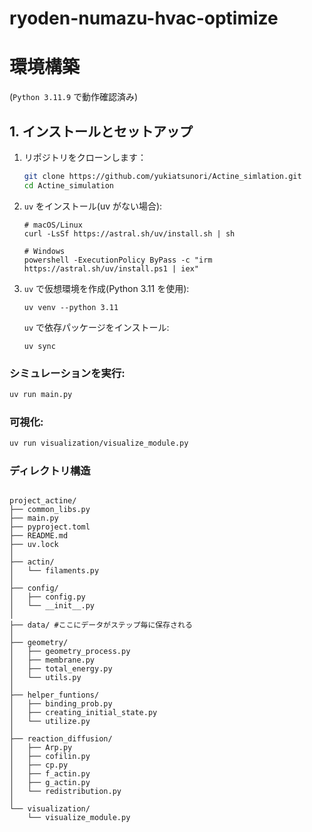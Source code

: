 # ryoden-numazu-hvac-optimize

# 環境構築

(`Python 3.11.9` で動作確認済み)

## 1. インストールとセットアップ

1. リポジトリをクローンします：

   ```bash
   git clone https://github.com/yukiatsunori/Actine_simlation.git
   cd Actine_simulation
   ```

2. `uv` をインストール(uv がない場合):

   ```
   # macOS/Linux
   curl -LsSf https://astral.sh/uv/install.sh | sh

   # Windows
   powershell -ExecutionPolicy ByPass -c "irm https://astral.sh/uv/install.ps1 | iex"
   ```

3. `uv` で仮想環境を作成(Python 3.11 を使用):

   ```
   uv venv --python 3.11
   ```

   `uv` で依存パッケージをインストール:

   ```
   uv sync
   ```


### シミュレーションを実行:

```bash
uv run main.py 
```

### 可視化:

```bash
uv run visualization/visualize_module.py
```

### ディレクトリ構造

<pre><code>
project_actine/
├── common_libs.py
├── main.py
├── pyproject.toml
├── README.md
├── uv.lock
│
├── actin/
│   └── filaments.py
│
├── config/
│   ├── config.py
│   └── __init__.py
│
├── data/ #ここにデータがステップ毎に保存される
│
├── geometry/
│   ├── geometry_process.py
│   ├── membrane.py
│   ├── total_energy.py
│   └── utils.py
│
├── helper_funtions/
│   ├── binding_prob.py
│   ├── creating_initial_state.py
│   └── utilize.py
│
├── reaction_diffusion/
│   ├── Arp.py
│   ├── cofilin.py
│   ├── cp.py
│   ├── f_actin.py
│   ├── g_actin.py
│   └── redistribution.py
│
└── visualization/
    └── visualize_module.py

</code></pre>